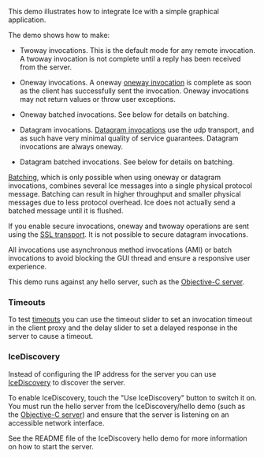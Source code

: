 This demo illustrates how to integrate Ice with a simple graphical
application.

The demo shows how to make:

  - Twoway invocations. This is the default mode for any remote
    invocation. A twoway invocation is not complete until a reply has
    been received from the server.

  - Oneway invocations. A oneway [oneway invocation][1] is complete as
    soon as the client has successfully sent the invocation. Oneway
    invocations may not return values or throw user exceptions.

  - Oneway batched invocations. See below for details on batching.

  - Datagram invocations. [Datagram invocations][2] use the udp transport,
    and as such have very minimal quality of service guarantees.
    Datagram invocations are always oneway.

  - Datagram batched invocations. See below for details on batching.

[Batching][3], which is only possible when using oneway or datagram
invocations, combines several Ice messages into a single physical
protocol message. Batching can result in higher throughput and smaller
physical messages due to less protocol overhead. Ice does not actually
send a batched message until it is flushed.

If you enable secure invocations, oneway and twoway operations are
sent using the [SSL transport][4]. It is not possible to secure datagram
invocations.

All invocations use asynchronous method invocations (AMI) or batch
invocations to avoid blocking the GUI thread and ensure a responsive
user experience.

This demo runs against any hello server, such as the [Objective-C
server](../../../Ice/hello).

### Timeouts

To test [timeouts][5] you can use the timeout slider to set an invocation
timeout in the client proxy and the delay slider to set a delayed response
in the server to cause a timeout.

### IceDiscovery

Instead of configuring the IP address for the server you can use
[IceDiscovery][6] to discover the server.

To enable IceDiscovery, touch the "Use IceDiscovery" button to switch it on.
You must run the hello server from the IceDiscovery/hello demo (such as the
[Objective-C server](../../../IceDiscovery/hello)) and ensure that the server
is listening on an accessible network interface.

See the README file of the IceDiscovery hello demo for more information on
how to start the server.

[1]: https://doc.zeroc.com/display/Ice37/Oneway+Invocations
[2]: https://doc.zeroc.com/display/Ice37/Datagram+Invocations
[3]: https://doc.zeroc.com/display/Ice37/Batched+Invocations
[4]: https://doc.zeroc.com/display/Ice37/IceSSL
[5]: https://doc.zeroc.com/display/Ice37/Invocation+Timeouts
[6]: https://doc.zeroc.com/display/Ice37/IceDiscovery
